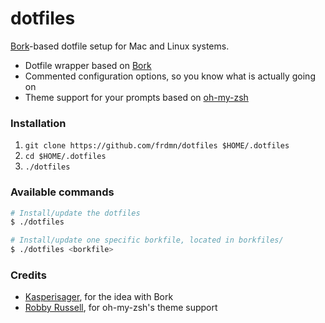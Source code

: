 dotfiles
========

[Bork](https://github.com/mattly/bork)-based dotfile setup for Mac and Linux systems.

* Dotfile wrapper based on [Bork](https://github.com/mattly/bork)
* Commented configuration options, so you know what is actually going on
* Theme support for your prompts based on [oh-my-zsh](https://github.com/robbyrussell/oh-my-zsh/)

### Installation

1. `git clone https://github.com/frdmn/dotfiles $HOME/.dotfiles`
2. `cd $HOME/.dotfiles`
3. `./dotfiles`

### Available commands

```sh
# Install/update the dotfiles
$ ./dotfiles

# Install/update one specific borkfile, located in borkfiles/
$ ./dotfiles <borkfile>
```

### Credits

* [Kasperisager](https://github.com/kasperisager), for the idea with Bork
* [Robby Russell](https://github.com/robbyrussell), for oh-my-zsh's theme support